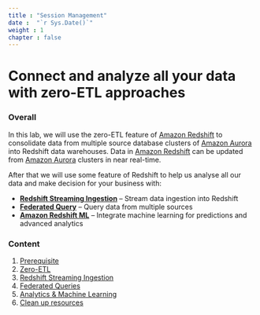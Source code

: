 ```yaml
---
title : "Session Management"
date :  "`r Sys.Date()`" 
weight : 1 
chapter : false
---
```

# Connect and analyze all your data with zero-ETL approaches

### Overall

In this lab, we will use the zero-ETL feature of [Amazon Redshift](https://aws.amazon.com/redshift/) to consolidate data from multiple source database clusters of [Amazon Aurora](https://aws.amazon.com/rds/aurora/) into Redshift data warehouses. Data in [Amazon Redshift](https://aws.amazon.com/redshift/) can be updated from [Amazon Aurora](https://aws.amazon.com/rds/aurora/) clusters in near real-time.

After that we will use some feature of Redshift to help us analyse all our data and make decision for your business with: 
- [**Redshift Streaming Ingestion**](https://catalog.us-east-1.prod.workshops.aws/workshops/428641a0-1414-4fb7-8de6-a38c053ee19e/en-US/02streaming) – Stream data ingestion into Redshift  
- [**Federated Query**](https://catalog.us-east-1.prod.workshops.aws/workshops/428641a0-1414-4fb7-8de6-a38c053ee19e/en-US/03federated) – Query data from multiple sources  
- [**Amazon Redshift ML**](https://catalog.us-east-1.prod.workshops.aws/workshops/428641a0-1414-4fb7-8de6-a38c053ee19e/en-US/04redshiftml/02rml) – Integrate machine learning for predictions and advanced analytics  


### Content
 1. [Prerequisite](1-Preparation/)
 2. [Zero-ETL](2-Zero-ETL/)
 3. [Redshift Streaming Ingestion](3-RedshiftStreamingIngestion/)
 4. [Federated Queries](4-FederatedQueries)
 5. [Analytics & Machine Learning](5-Analytics&ML)
 6. [Clean up resources](6-cleanup/)
